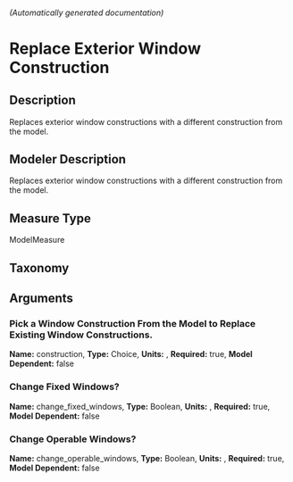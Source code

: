 

###### (Automatically generated documentation)

# Replace Exterior Window Construction

## Description
Replaces exterior window constructions with a different construction from the model.

## Modeler Description
Replaces exterior window constructions with a different construction from the model.

## Measure Type
ModelMeasure

## Taxonomy


## Arguments


### Pick a Window Construction From the Model to Replace Existing Window Constructions.

**Name:** construction,
**Type:** Choice,
**Units:** ,
**Required:** true,
**Model Dependent:** false

### Change Fixed Windows?

**Name:** change_fixed_windows,
**Type:** Boolean,
**Units:** ,
**Required:** true,
**Model Dependent:** false

### Change Operable Windows?

**Name:** change_operable_windows,
**Type:** Boolean,
**Units:** ,
**Required:** true,
**Model Dependent:** false




